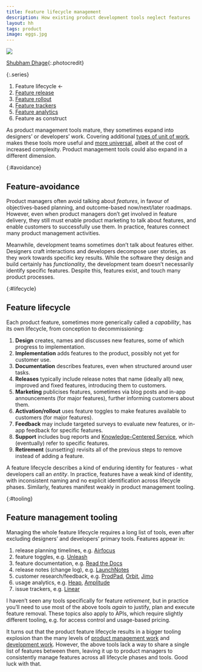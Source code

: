 ```yaml
---
title: Feature lifecycle management
description: How existing product development tools neglect features
layout: hh
tags: product
image: eggs.jpg
---
```


![](eggs.jpg)

[Shubham Dhage](https://unsplash.com/photos/qgo7Tt_NWD0){:.photocredit}

{:.series}
1. Feature lifecycle ←
2. [Feature release](feature-release)
3. [Feature rollout](feature-rollout)
4. [Feature trackers](feature-tracker)
5. [Feature analytics](feature-analytics)
6. Feature as construct

As product management tools mature, they sometimes expand into designers’ or developers’ work.
Covering additional [types of unit of work](units-of-work),
makes these tools more useful and [more universal](universal-tools),
albeit at the cost of increased complexity.
Product management tools could also expand in a different dimension.

{:#avoidance}
## Feature-avoidance

Product managers often avoid talking about _features_, in favour of objectives-based planning, and outcome-based now/next/later roadmaps.
However, even when product managers don’t get involved in feature delivery,
they still must enable product marketing to talk about features, and enable customers to successfully use them.
In practice, features connect many product management activities.

Meanwhile, development teams sometimes don’t talk about features either.
Designers craft interactions and developers decompose user stories, as they work towards specific key results.
While the software they design and build certainly has _functionality_, the development team doesn’t necessarily identify specific features.
Despite this, features exist, and touch many product processes.

{:#lifecycle}
## Feature lifecycle

Each product feature, sometimes more generically called a _capability_, has its own lifecycle, from conception to decommissioning:

1. **Design** creates, names and discusses new features, some of which progress to implementation.
2. **Implementation** adds features to the product, possibly not yet for customer use.
3. **Documentation** describes features, even when structured around user tasks.
4. **Releases** typically include release notes that name (ideally all)
   new, improved and fixed features, introducing them to customers.
5. **Marketing** publicises features, sometimes via blog posts and in-app announcements
   (for major features), further informing customers about them.
6. **Activation/rollout** uses feature toggles to make features available to customers
   (for major features).
7. **Feedback** may include targeted surveys to evaluate new features,
   or in-app feedback for specific features.
8. **Support** includes bug reports and 
   [Knowledge-Centered Service](https://en.wikipedia.org/wiki/Knowledge-centered_support), 
   which (eventually) refer to specific features.
9. **Retirement** (sunsetting) revisits all of the previous steps to remove instead of adding a feature.

A feature lifecycle describes a kind of enduring identity for features - what developers call an _entity_.
In practice, features have a weak kind of identity, with inconsistent naming and no explicit identification across lifecycle phases.
Similarly, features manifest weakly in product management tooling.

{:#tooling}
## Feature management tooling

Managing the whole feature lifecycle requires a long list of tools, even after excluding designers’ and developers’ primary tools.
Features appear in:

1. release planning timelines, e.g. [Airfocus](airfocus-review)
2. feature toggles, e.g. [Unleash](https://www.getunleash.io)
3. feature documentation, e.g. [Read the Docs](https://about.readthedocs.com)
4. release notes (change log), e.g. [LaunchNotes](https://www.launchnotes.com)
5. customer research/feedback, e.g. [ProdPad](https://www.prodpad.com/), [Orbit](orbit-review), [Jimo](https://www.linkedin.com/company/usejimo/)
6. usage analytics, e.g. [Heap](https://www.heap.io/), [Amplitude](https://amplitude.com)
7. issue trackers, e.g. [Linear](https://linear.app/)

I haven’t seen any tools specifically for feature _retirement_, but in practice you’ll need to use most of the above tools _again_ to justify, plan and execute feature removal.
These topics also apply to APIs, which require slightly different tooling, e.g. for access control and usage-based pricing.

It turns out that the product feature lifecycle results in a bigger tooling explosion than the many levels of
[product management work](simplify-product-work) and [development work](simplify-development-work).
However, the above tools lack a way to share a single list of features between them, leaving it up to product managers to consistently manage features across all lifecycle phases and tools.
Good luck with that.
